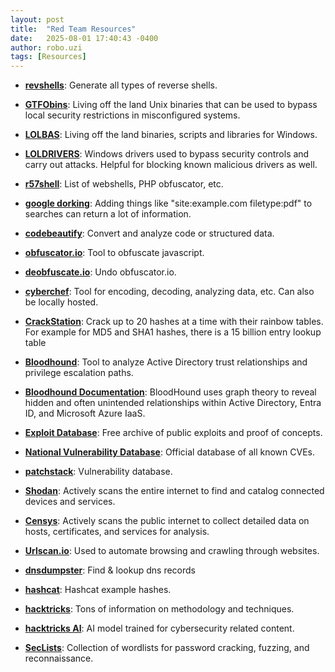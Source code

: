 ```yaml
---
layout: post
title:  "Red Team Resources"
date:   2025-08-01 17:40:43 -0400
author: robo.uzi
tags: [Resources]
---
```


- **[revshells](https://www.revshells.com/)**: Generate all types of reverse shells.

- **[GTFObins](https://gtfobins.github.io/)**: Living off the land Unix binaries that can be used to bypass local security restrictions in misconfigured systems.

- **[LOLBAS](https://lolbas-project.github.io/#)**: Living off the land binaries, scripts and libraries for Windows.

- **[LOLDRIVERS](https://www.loldrivers.io/)**: Windows drivers used to bypass security controls and carry out attacks. Helpful for blocking known malicious drivers as well. 

- **[r57shell](https://r57shell.net/)**: List of webshells, PHP obfuscator, etc.

- **[google dorking]()**: Adding things like "site:example.com filetype:pdf" to searches can return a lot of information. 

- **[codebeautify](https://codebeautify.org/)**: Convert and analyze code or structured data.

- **[obfuscator.io](https://obfuscator.io/)**: Tool to obfuscate javascript.

- **[deobfuscate.io](https://obf-io.deobfuscate.io/)**: Undo obfuscator.io.

- **[cyberchef](https://gchq.github.io/CyberChef/)**: Tool for encoding, decoding, analyzing data, etc. Can also be locally hosted. 

- **[CrackStation](https://crackstation.net/)**: Crack up to 20 hashes at a time with their rainbow tables. For example for MD5 and SHA1 hashes, there is a 15 billion entry lookup table

- **[Bloodhound](https://github.com/BloodHoundAD/BloodHound)**: Tool to analyze Active Directory trust relationships and privilege escalation paths.

- **[Bloodhound Documentation](https://bloodhound.specterops.io/get-started/introduction)**: BloodHound uses graph theory to reveal hidden and often unintended relationships within Active Directory, Entra ID, and Microsoft Azure IaaS.

- **[Exploit Database](https://www.exploit-db.com/)**: Free archive of public exploits and proof of concepts.

- **[National Vulnerability Database](https://nvd.nist.gov/)**: Official database of all known CVEs.

- **[patchstack](https://patchstack.com/database)**: Vulnerability database.

- **[Shodan](https://www.shodan.io/)**: Actively scans the entire internet to find and catalog connected devices and services.

- **[Censys](https://search.censys.io/)**: Actively scans the public internet to collect detailed data on hosts, certificates, and services for analysis.

- **[Urlscan.io](https://urlscan.io)**: Used to automate browsing and crawling through websites.

- **[dnsdumpster](https://dnsdumpster.com/)**: Find & lookup dns records

- **[hashcat](https://hashcat.net/wiki/doku.php?id=example_hashes)**: Hashcat example hashes.

- **[hacktricks](https://book.hacktricks.wiki/en/index.html)**: Tons of information on methodology and techniques.

- **[hacktricks AI](https://www.hacktricks.ai/)**: AI model trained for cybersecurity related content.

- **[SecLists](https://github.com/danielmiessler/SecLists)**: Collection of wordlists for password cracking, fuzzing, and reconnaissance.
